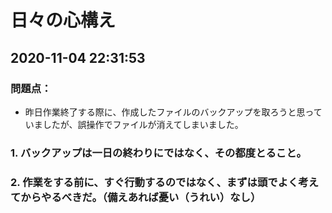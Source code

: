 # 日々の心構え
## 2020-11-04 22:31:53

### 問題点：
- 昨日作業終了する際に、作成したファイルのバックアップを取ろうと思っていましたが、誤操作でファイルが消えてしまいました。

### 1. バックアップは一日の終わりにではなく、その都度とること。

### 2. 作業をする前に、すぐ行動するのではなく、まずは頭でよく考えてからやるべきだ。（備えあれば憂い（うれい）なし）


  